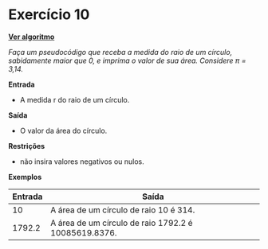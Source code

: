 # Exercício 10
[**Ver algoritmo**](Algoritmo11.md)

*Faça um pseudocódigo que receba a medida do raio de um círculo, sabidamente maior que 0, e imprima o valor de sua área.
Considere π = 3,14.*

**Entrada**

- A medida r do raio de um círculo.

**Saída**

- O valor da área do círculo.

**Restrições**

- não insira valores negativos ou nulos.

**Exemplos**

|Entrada| Saída|
|-|-|
|10| A área de um círculo de raio 10 é 314.|
|1792.2| A área de um círculo de raio 1792.2 é 10085619.8376.|
